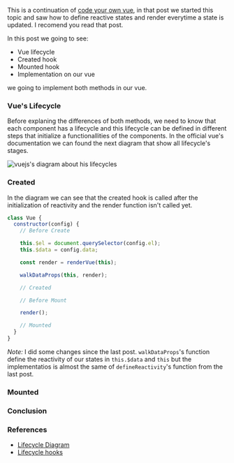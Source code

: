 This is a continuation of [code your own vue](https://dev.to/ghaerdi/make-your-own-vue-rendering-and-states-jb6), in that post we started this topic and saw how to define reactive states and render everytime a state is updated. I recomend you read that post.

In this post we going to see:
- Vue lifecycle
- Created hook
- Mounted hook
- Implementation on our vue

we going to implement both methods in our vue.

### Vue's Lifecycle

Before explaning the differences of both methods, we need to know that each component has a lifecycle and this lifecycle can be defined in different steps that initialize a functionallities of the components. In the official vue's documentation we can found the next diagram that show all lifecycle's stages.

![vuejs's diagram about his lifecycles](https://vuejs.org/images/lifecycle.png)

### Created

In the diagram we can see that the created hook is called after the initialization of reactivity and the render function isn't called yet.
```js
class Vue {
  constructor(config) {
    // Before Create

    this.$el = document.querySelector(config.el);
    this.$data = config.data;

    const render = renderVue(this);

    walkDataProps(this, render);

    // Created

    // Before Mount

    render();

    // Mounted
  }
}
```
*Note:* I did some changes since the last post. `walkDataProps`'s function define the reactivity of our states in `this.$data` and `this` but the implementatios is almost the same of `defineReactivity`'s function from the last post.

### Mounted

### Conclusion

### References

- [Lifecycle Diagram](https://vuejs.org/v2/guide/instance.html#Lifecycle-Diagram)
- [Lifecycle hooks](https://vuejs.org/v2/api/#beforeCreate)